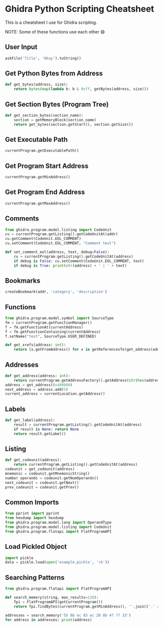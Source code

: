 # Ghidra Python Scripting Cheatsheet


This is a cheatsheet I use for Ghidra scripting.

NOTE: Some of these functions use each other :smile:

## User Input
```python
askFile('Title', 'Okay').toString()
```

## Get Python Bytes from Address

```python
def get_bytes(address, size):
	return bytes(map(lambda b: b & 0xff, getBytes(address, size)))
```

## Get Section Bytes (Program Tree)

```python
def get_section_bytes(section_name):
	section = getMemoryBlock(section_name)
	return get_bytes(section.getStart(), section.getSize())
```

## Get Executable Path

```python
currentProgram.getExecutablePath()
```

## Get Program Start Address

```python
currentProgram.getMinAddress()
```

## Get Program End Address

```python
currentProgram.getMaxAddress()
```

## Comments

```python
from ghidra.program.model.listing import CodeUnit
cu = currentProgram.getListing().getCodeUnitAt(addr)
cu.getComment(CodeUnit.EOL_COMMENT)
cu.setComment(CodeUnit.EOL_COMMENT, "Comment text")

def set_comment_eol(address, text, debug=False):
    cu = currentProgram.getListing().getCodeUnitAt(address)
    if debug is False: cu.setComment(CodeUnit.EOL_COMMENT, text)
    if debug is True: print(str(address) + ' | ' + text)
```

## Bookmarks

```python
createBookmark(addr, 'category', 'description')
```

## Functions

```python
from ghidra.program.model.symbol import SourceType
fm = currentProgram.getFunctionManager()
f = fm.getFunctionAt(currentAddress)
f = fm.getFunctionContaining(currentAddress)
f.setName("test", SourceType.USER_DEFINED)

def get_xrefs(address: int):
    return [x.getFromAddress() for x in getReferencesTo(get_address(address))]
```

## Addresses

```python
def get_address(address: int):
	return currentProgram.getAddressFactory().getAddress(str(hex(address)))
address = get_address(0x400000)
next_address = address.add(5)
current_address = currentLocation.getAddress()
```

## Labels

```python
def get_label(address):
	result = currentProgram.getListing().getCodeUnitAt(address)
	if result is None: return None
	return result.getLabel()
```

## Listing

```python
def get_codeunit(address):
	return currentProgram.getListing().getCodeUnitAt(address)
codeunit = get_codeunit(address)
mnemonic = codeunit.getMnemonicString()
number_operands = codeunit.getNumOperands()
next_codeunit = codeunit.getNext()
prev_codeunit = codeunit.getPrev()
```

## Common Imports

```python
from pprint import pprint
from hexdump import hexdump
from ghidra.program.model.lang import OperandType
from ghidra.program.model.listing import CodeUnit
from ghidra.program.flatapi import FlatProgramAPI
```

## Load Pickled Object

```python
import pickle
data = pickle.load(open('example.pickle', 'rb'))
```

## Searching Patterns
```python
from ghidra.program.flatapi import FlatProgramAPI

def search_memory(string, max_results=128):
	fpi = FlatProgramAPI(getCurrentProgram())
	return fpi.findBytes(currentProgram.getMinAddress(), ''.join(['.' if '?' in x else f'\\x{x}' for x in string.split()]), max_results)

addresses = search_memory('55 8b ec 83 ec 20 8b 4? ?? 33')
for address in addresses: print(address)
```
